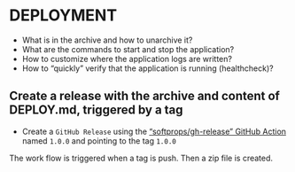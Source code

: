 # DEPLOYMENT

* What is in the archive and how to unarchive it?
* What are the commands to start and stop the application?
* How to customize where the application logs are written?
* How to “quickly” verify that the application is running (healthcheck)?

## Create a release with the archive and content of DEPLOY.md, triggered by a tag

* Create a `GitHub Release` using the
[“softprops/gh-release” GitHub Action](https://github.com/softprops/action-gh-release)
named `1.0.0` and pointing to the tag `1.0.0`

The work flow is triggered when a tag is push. Then a zip file is created.